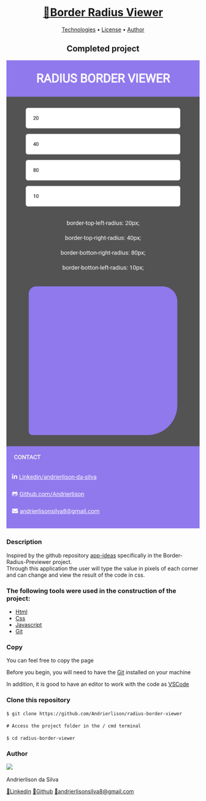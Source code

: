 <div align="center">
<h1>
    <a href="https://andrierlison.github.io/radius-border-viewer/">🔗Border Radius Viewer</a>
</h1>

<p>
    <a href="#technologies">Technologies</a> •
    <a href="https://github.com/Andrierlison/radius-border-viewer/blob/master/LICENSE">License</a> •
    <a href="#author">Author</a>
</p>

<h2>Completed project</h2>

<p>
    <img alt="Radius border viewer converter banner" title="Radius border viewer converter banner" src="images/banner.png" width="600"/>
</p>
</div>

<h3>Description</h3>
<p>Inspired by the github repository <a href="https://github.com/florinpop17/app-ideas" target="_blank">app-ideas</a> specifically in the Border-Radius-Previewer project.<br />
Through this application the user will type the value in pixels of each corner and can change and view the result of the code in css.</p>

<h3 id="technologies">The following tools were used in the construction of the project:</h3>

- [Html](https://developer.mozilla.org/pt-BR/docs/Web/HTML)
- [Css](https://developer.mozilla.org/pt-BR/docs/Web/Css)
- [Javascript](https://developer.mozilla.org/pt-BR/docs/Web/Javascript)
- [Git](https://git-scm.com/)

<h3>Copy</h3>
<p>You can feel free to copy the page</p>

<p>Before you begin, you will need to have the <a href="https://git-scm.com">Git</a> installed on your machine</p>

<p>In addition, it is good to have an editor to work with the code as <a href="https://code.visualstudio.com/">VSCode</a></p>

<h3>Clone this repository</h3>

```
$ git clone https://github.com/Andrierlison/radius-border-viewer

# Access the project folder in the / cmd terminal

$ cd radius-border-viewer
```

<h3 id="author">Author</h3>
<img 
src="https://avatars1.githubusercontent.com/u/58059077?s=460&u=fe7710f54c3de191e906a30fd79877cecd312e9b&v=4"
width="100px"
/>
<p>Andrierlison da Silva</p>
<a href="https://www.linkedin.com/in/andrierlison-da-silva-916775190/">🔗Linkedin</a>
<a href="https://github.com/Andrierlison">🔗Github</a>
<a href="mailto:andrierlisonsilva8@gmail.com"><i class="fas fa-envelope"></i>🔗andrierlisonsilva8@gmail.com</a>
